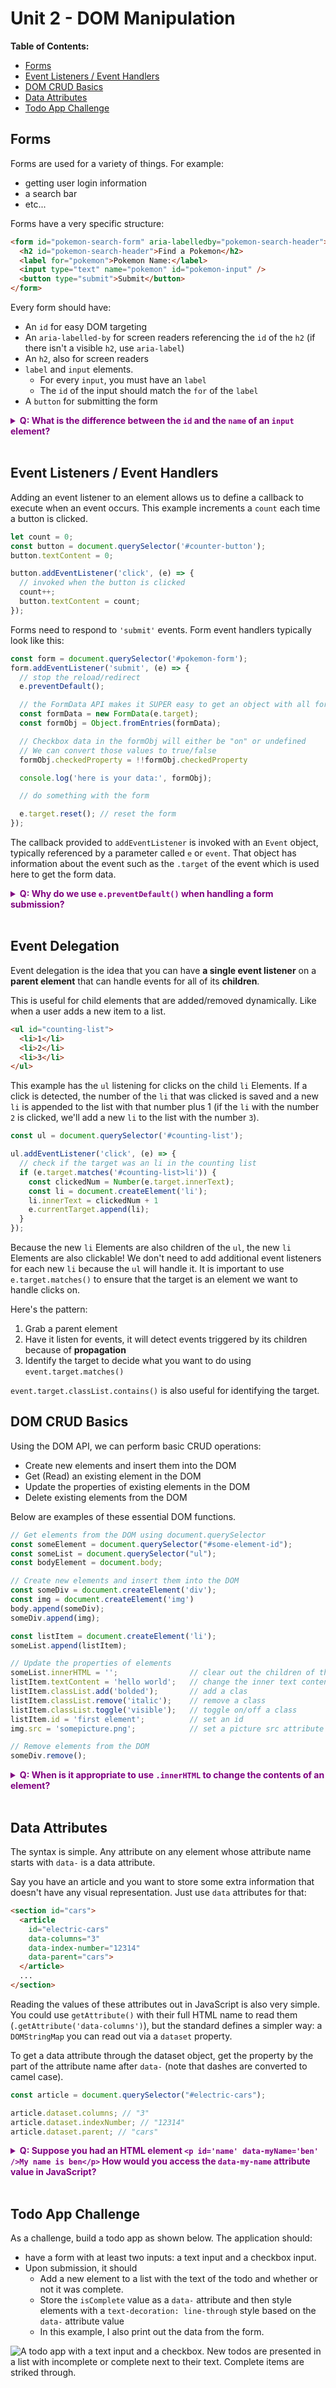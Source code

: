 # Unit 2 - DOM Manipulation

**Table of Contents:**
- [Forms](#forms)
- [Event Listeners / Event Handlers](#event-listeners--event-handlers)
- [DOM CRUD Basics](#dom-crud-basics)
- [Data Attributes](#data-attributes)
- [Todo App Challenge](#todo-app-challenge)

## Forms

Forms are used for a variety of things. For example:
* getting user login information
* a search bar
* etc...

Forms have a very specific structure:

```html
<form id="pokemon-search-form" aria-labelledby="pokemon-search-header">
  <h2 id="pokemon-search-header">Find a Pokemon</h2>
  <label for="pokemon">Pokemon Name:</label>
  <input type="text" name="pokemon" id="pokemon-input" />
  <button type="submit">Submit</button>
</form>
```

Every form should have:
* An `id` for easy DOM targeting
* An `aria-labelled-by` for screen readers referencing the `id` of the `h2` (if there isn't a visible `h2`, use `aria-label`) 
* An `h2`, also for screen readers
* `label` and `input` elements. 
  * For every `input`, you must have an `label`
  * The `id` of the input should match the `for` of the `label`
* A `button` for submitting the form

**<details><summary style="color: purple">Q: What is the difference between the `id` and the `name` of an `input` element?</summary>**

> The `id` is used to connect an `input` to its `label`. The `name` of the input is used when we collect data from the form. If we have an `input` with the `name="email"`, we can access the value like so:
>
> ```js
> const form = document.querySelector('form');
> const emailValue = form.email.value;
> // or
> const formObj = Object.fromEntries(new FormData(form));
> const emailValue = formObj.email;
> ```

</details><br>

## Event Listeners / Event Handlers

Adding an event listener to an element allows us to define a callback to execute when an event occurs. This example increments a `count` each time a button is clicked.

```js
let count = 0;
const button = document.querySelector('#counter-button');
button.textContent = 0;

button.addEventListener('click', (e) => {
  // invoked when the button is clicked
  count++;
  button.textContent = count;
});
```

Forms need to respond to `'submit'` events. Form event handlers typically look like this:

```js
const form = document.querySelector('#pokemon-form');
form.addEventListener('submit', (e) => {
  // stop the reload/redirect
  e.preventDefault();

  // the FormData API makes it SUPER easy to get an object with all form data with 2 steps:
  const formData = new FormData(e.target);
  const formObj = Object.fromEntries(formData);

  // Checkbox data in the formObj will either be "on" or undefined
  // We can convert those values to true/false
  formObj.checkedProperty = !!formObj.checkedProperty

  console.log('here is your data:', formObj);

  // do something with the form

  e.target.reset(); // reset the form
});
```

The callback provided to `addEventListener` is invoked with an `Event` object, typically referenced by a parameter called `e` or `event`. That object has information about the event such as the `.target` of the event which is used here to get the form data.

**<details><summary style="color: purple">Q: Why do we use `e.preventDefault()` when handling a form submission?</summary>**

> The default behavior of a form submission is to refresh the page. The form inputs are also added to the URL as query parameters. Instead, we want to keep the user on the page without reloading so we can handle the form submission with JavaScript.

</details><br>

## Event Delegation

Event delegation is the idea that you can have **a single event listener** on a **parent element** that can handle events for all of its **children**. 

This is useful for child elements that are added/removed dynamically. Like when a user adds a new item to a list.

```html
<ul id="counting-list">
  <li>1</li>
  <li>2</li>
  <li>3</li>
</ul>
```

This example has the `ul` listening for clicks on the child `li` Elements. If a click is detected, the number of the `li` that was clicked is saved and a new `li` is appended to the list with that number plus 1 (if the `li` with the number `2` is clicked, we'll add a new `li` to the list with the number `3`).

```js
const ul = document.querySelector('#counting-list');

ul.addEventListener('click', (e) => {
  // check if the target was an li in the counting list
  if (e.target.matches('#counting-list>li')) { 
    const clickedNum = Number(e.target.innerText);
    const li = document.createElement('li');
    li.innerText = clickedNum + 1
    e.currentTarget.append(li);
  }
});
```

Because the new `li` Elements are also children of the `ul`, the new `li` Elements are also clickable! We don't need to add additional event listeners for each new `li` because the `ul` will handle it. It is important to use `e.target.matches()` to ensure that the target is an element we want to handle clicks on.

Here's the pattern: 
1. Grab a parent element
2. Have it listen for events, it will detect events triggered by its children because of **propagation**
3. Identify the target to decide what you want to do using `event.target.matches()`

`event.target.classList.contains()` is also useful for identifying the target.

## DOM CRUD Basics

Using the DOM API, we can perform basic CRUD operations:
* Create new elements and insert them into the DOM
* Get (Read) an existing element in the DOM
* Update the properties of existing elements in the DOM
* Delete existing elements from the DOM

Below are examples of these essential DOM functions.

```js
// Get elements from the DOM using document.querySelector
const someElement = document.querySelector("#some-element-id");
const someList = document.querySelector("ul");
const bodyElement = document.body;

// Create new elements and insert them into the DOM
const someDiv = document.createElement('div');
const img = document.createElement('img')
body.append(someDiv);
someDiv.append(img);

const listItem = document.createElement('li');
someList.append(listItem);

// Update the properties of elements
someList.innerHTML = '';                // clear out the children of the list
listItem.textContent = 'hello world';   // change the inner text content
listItem.classList.add('bolded');       // add a clas
listItem.classList.remove('italic');    // remove a class
listItem.classList.toggle('visible');   // toggle on/off a class
listItem.id = 'first element';          // set an id
img.src = 'somepicture.png';            // set a picture src attribute

// Remove elements from the DOM
someDiv.remove();
```

**<details><summary style="color: purple">Q: When is it appropriate to use `.innerHTML` to change the contents of an element?</summary>**

> We can use `.innerHTML` if we are in full control of how we are changing the `.innerHTML`. For example, we can use it to clear out the contents of an element, or to insert child elements with a known structure. 
> We should NEVER use `.innerHTML` to insert HTML elements that are in any way generated dynamically by the user unless we first "sanitize" the user data of malicious code. This is called "escaping".

</details><br>

## Data Attributes

The syntax is simple. Any attribute on any element whose attribute name starts with `data-` is a data attribute. 

Say you have an article and you want to store some extra information that doesn't have any visual representation. Just use `data` attributes for that:

```html
<section id="cars">
  <article
    id="electric-cars"
    data-columns="3"
    data-index-number="12314"
    data-parent="cars">
  </article>
  ...
</section>
```

Reading the values of these attributes out in JavaScript is also very simple. You could use `getAttribute()` with their full HTML name to read them (`.getAttribute('data-columns')`), but the standard defines a simpler way: a `DOMStringMap` you can read out via a `dataset` property.

To get a data attribute through the dataset object, get the property by the part of the attribute name after `data-` (note that dashes are converted to camel case).

```js
const article = document.querySelector("#electric-cars");

article.dataset.columns; // "3"
article.dataset.indexNumber; // "12314"
article.dataset.parent; // "cars"
```

**<details><summary style="color: purple">Q: Suppose you had an HTML element `<p id='name' data-myName='ben' />My name is ben</p>` How would you access the `data-my-name` attribute value in JavaScript?</summary>**

```js
const p = document.querySelector("#name");
p.dataset.myName; // "3"
```

</details><br>

## Todo App Challenge

As a challenge, build a todo app as shown below. The application should:
* have a form with at least two inputs: a text input and a checkbox input. 
* Upon submission, it should
  * Add a new element to a list with the text of the todo and whether or not it was complete.
  * Store the `isComplete` value as a `data-` attribute and then style elements with a `text-decoration: line-through` style based on the `data-` attribute value
  * In this example, I also print out the data from the form. 

![A todo app with a text input and a checkbox. New todos are presented in a list with incomplete or complete next to their text. Complete items are striked through.](images/todo-app.png)
